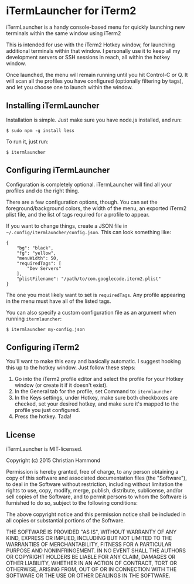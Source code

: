 iTermLauncher for iTerm2
========================

iTermLauncher is a handy console-based menu for quickly launching new
terminals within the same window using iTerm2

This is intended for use with the iTerm2 Hotkey window, for launching
additional terminals within that window. I personally use it to keep all my
development servers or SSH sessions in reach, all within the hotkey window.

Once launched, the menu will remain running until you hit Control-C or Q.
It will scan all the profiles you have configured (optionally filtering by
tags), and let you choose one to launch within the window.


Installing iTermLauncher
------------------------

Installation is simple. Just make sure you have node.js installed, and run:

    $ sudo npm -g install less

To run it, just run:

    $ itermlauncher


Configuring iTermLauncher
-------------------------

Configuration is completely optional. iTermLauncher will find all your
profiles and do the right thing.

There are a few configuration options, though. You can set the foreground/background colors, the width of the menu, an exported iTerm2 plist file, and the
list of tags required for a profile to appear.

If you want to change things, create a JSON file in
`~/.config/itermlauncher/config.json`. This can look something like:

    {
		"bg": "black",
		"fg": "yellow",
		"menuWidth": 50,
		"requiredTags": [
		    "Dev Servers"
		],
	    "plistFilename": "/path/to/com.googlecode.iterm2.plist"
	}

The one you most likely want to set is `requiredTags`. Any profile appearing
in the menu must have all of the listed tags.

You can also specify a custom configuration file as an argument when running
`itermlauncher`:

    $ itermlauncher my-config.json


Configuring iTerm2
------------------

You'll want to make this easy and basically automatic. I suggest hooking this
up to the hotkey window. Just follow these steps:

1. Go into the iTerm2 profile editor and select the profile for your
   Hotkey window (or create it if it doesn't exist).
2. In the General tab for the profile, set Command to: `itermlauncher`
3. In the Keys settings, under Hotkey, make sure both checkboxes are checked,
   set your desired hotkey, and make sure it's mapped to the profile you
   just configured.
4. Press the hotkey. Tada!


License
-------

iTermLauncher is MIT-licensed.

Copyright (c) 2015  Christian Hammond

Permission is hereby granted, free of charge, to any person obtaining a copy of
this software and associated documentation files (the "Software"), to deal in
the Software without restriction, including without limitation the rights to
use, copy, modify, merge, publish, distribute, sublicense, and/or sell copies
of the Software, and to permit persons to whom the Software is furnished to do
so, subject to the following conditions:

The above copyright notice and this permission notice shall be included in all
copies or substantial portions of the Software.

THE SOFTWARE IS PROVIDED "AS IS", WITHOUT WARRANTY OF ANY KIND, EXPRESS OR
IMPLIED, INCLUDING BUT NOT LIMITED TO THE WARRANTIES OF MERCHANTABILITY,
FITNESS FOR A PARTICULAR PURPOSE AND NONINFRINGEMENT. IN NO EVENT SHALL THE
AUTHORS OR COPYRIGHT HOLDERS BE LIABLE FOR ANY CLAIM, DAMAGES OR OTHER
LIABILITY, WHETHER IN AN ACTION OF CONTRACT, TORT OR OTHERWISE, ARISING FROM,
OUT OF OR IN CONNECTION WITH THE SOFTWARE OR THE USE OR OTHER DEALINGS IN THE
SOFTWARE.
